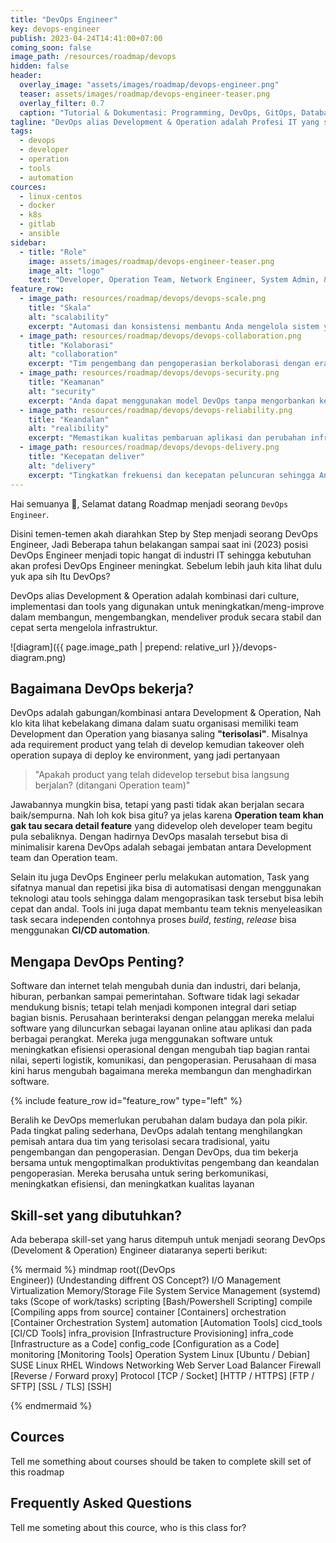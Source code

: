 ```yaml
---
title: "DevOps Engineer"
key: devops-engineer
publish: 2023-04-24T14:41:00+07:00
coming_soon: false
image_path: /resources/roadmap/devops
hidden: false
header:
  overlay_image: "assets/images/roadmap/devops-engineer.png"
  teaser: assets/images/roadmap/devops-engineer-teaser.png
  overlay_filter: 0.7
  caption: "Tutorial & Dokumentasi: Programming, DevOps, GitOps, Database, & Servers"
tagline: "DevOps alias Development & Operation adalah Profesi IT yang sedang hype lagi saat ini karena menggabungkan 2 divisi sekaligus yaitu Developer dan Operation team, Profesi ini menangani suatu mekanisme release management pada suatu perusahan tergantung dari culture yang diterapkan."
tags:
  - devops
  - developer
  - operation
  - tools
  - automation
cources:
  - linux-centos
  - docker
  - k8s
  - gitlab
  - ansible
sidebar:
  - title: "Role"
    image: assets/images/roadmap/devops-engineer-teaser.png
    image_alt: "logo"
    text: "Developer, Operation Team, Network Engineer, System Admin, & Database Administrator (DBA)"
feature_row:
  - image_path: resources/roadmap/devops/devops-scale.png
    title: "Skala"
    alt: "scalability"
    excerpt: "Automasi dan konsistensi membantu Anda mengelola sistem yang kompleks atau berubah secara efisien dan dengan risiko yang berkurang"
  - image_path: resources/roadmap/devops/devops-collaboration.png
    title: "Kolaborasi"
    alt: "collaboration"
    excerpt: "Tim pengembang dan pengoperasian berkolaborasi dengan erat, mengemban tanggung jawab bersama, dan menggabungkan alur kerja mereka. Ini mengurangi inefisiensi dan menghemat waktu"
  - image_path: resources/roadmap/devops/devops-security.png
    title: "Keamanan"
    alt: "security"
    excerpt: "Anda dapat menggunakan model DevOps tanpa mengorbankan keamanan dengan menggunakan kebijakan kepatuhan yang terautomasi, kontrol yang menyeluruh, dan teknik manajemen konfigurasi."
  - image_path: resources/roadmap/devops/devops-reliability.png
    title: "Keandalan"
    alt: "realibility"
    excerpt: "Memastikan kualitas pembaruan aplikasi dan perubahan infrastruktur sehingga Anda dapat memberikan dengan andal pada kecepatan yang lebih tinggi sambil mempertahankan pengalaman yang positif bagi pengguna akhir."
  - image_path: resources/roadmap/devops/devops-delivery.png
    title: "Kecepatan deliver"
    alt: "delivery"
    excerpt: "Tingkatkan frekuensi dan kecepatan peluncuran sehingga Anda dapat berinovasi dan meningkatkan produk Anda dengan lebih cepat. Semakin cepat Anda dapat meluncurkan fitur baru dan memperbaiki bug, semakin cepat Anda dapat merespons kebutuhan pelanggan dan mendapatkan keuntungan yang kompetitif."
---
```


Hai semuanya 👋, Selamat datang Roadmap menjadi seorang `DevOps Engineer`. 

Disini temen-temen akah diarahkan Step by Step menjadi seorang DevOps Engineer, Jadi Beberapa tahun belakangan sampai saat ini (2023) posisi DevOps Engineer menjadi topic hangat di industri IT sehingga kebutuhan akan profesi DevOps Engineer meningkat. Sebelum lebih jauh kita lihat dulu yuk apa sih Itu DevOps?

<!--more-->

DevOps alias Development & Operation adalah kombinasi dari culture, implementasi dan tools yang digunakan untuk meningkatkan/meng-improve dalam membangun, mengembangkan, mendeliver produk secara stabil dan cepat serta mengelola infrastruktur.

![diagram]({{ page.image_path | prepend: relative_url }}/devops-diagram.png)

## Bagaimana DevOps bekerja?

DevOps adalah gabungan/kombinasi antara Development & Operation, Nah klo kita lihat kebelakang dimana dalam suatu organisasi memiliki team Development dan Operation yang biasanya saling **"terisolasi"**. Misalnya ada requirement product yang telah di develop kemudian takeover oleh operation supaya di deploy ke environment, yang jadi pertanyaan 

> "Apakah product yang telah didevelop tersebut bisa langsung berjalan? (ditangani Operation team)"

Jawabannya mungkin bisa, tetapi yang pasti tidak akan berjalan secara baik/sempurna. Nah loh kok bisa gitu? ya jelas karena **Operation team khan gak tau secara detail feature** yang didevelop oleh developer team begitu pula sebaliknya. Dengan hadirnya DevOps masalah tersebut bisa di minimalisir karena DevOps adalah sebagai jembatan antara Development team dan Operation team.

Selain itu juga DevOps Engineer perlu melakukan automation, Task yang sifatnya manual dan repetisi jika bisa di automatisasi dengan menggunakan teknologi atau tools sehingga dalam mengoprasikan task tersebut bisa lebih cepat dan andal. Tools ini juga dapat membantu team teknis menyeleasikan task secara independen contohnya proses _build_, _testing_, _release_ bisa menggunakan **CI/CD automation**.

## Mengapa DevOps Penting?

Software dan internet telah mengubah dunia dan industri, dari belanja, hiburan, perbankan sampai pemerintahan. Software tidak lagi sekadar mendukung bisnis; tetapi telah menjadi komponen integral dari setiap bagian bisnis. Perusahaan berinteraksi dengan pelanggan mereka melalui software yang diluncurkan sebagai layanan online atau aplikasi dan pada berbagai perangkat. Mereka juga menggunakan software untuk meningkatkan efisiensi operasional dengan mengubah tiap bagian rantai nilai, seperti logistik, komunikasi, dan pengoperasian. Perusahaan di masa kini harus mengubah bagaimana mereka membangun dan menghadirkan software. 

{% include feature_row id="feature_row" type="left" %}

Beralih ke DevOps memerlukan perubahan dalam budaya dan pola pikir. Pada tingkat paling sederhana, DevOps adalah tentang menghilangkan pemisah antara dua tim yang terisolasi secara tradisional, yaitu pengembangan dan pengoperasian. Dengan DevOps, dua tim bekerja bersama untuk mengoptimalkan produktivitas pengembang dan keandalan pengoperasian. Mereka berusaha untuk sering berkomunikasi, meningkatkan efisiensi, dan meningkatkan kualitas layanan

## Skill-set yang dibutuhkan?

Ada beberapa skill-set yang harus ditempuh untuk menjadi seorang DevOps (Develoment & Operation) Engineer diataranya seperti berikut:

{% mermaid %}
mindmap
  root((DevOps <br>Engineer))
    (Undestanding diffrent OS Concept?)
      I/O Management
      Virtualization
      Memory/Storage
      File System
      Service Management (systemd)
    taks (Scope of work/tasks)
      scripting [Bash/Powershell Scripting]
      compile [Compiling apps from source]
      container [Containers]
      orchestration [Container Orchestration System]
      automation [Automation Tools]
        cicd_tools [CI/CD Tools]
        infra_provision [Infrastructure Provisioning]
        infra_code [Infrastructure as a Code]
        config_code [Configuration as a Code]
      monitoring [Monitoring Tools]
    Operation System
      Linux
        [Ubuntu / Debian]
        SUSE Linux
        RHEL
      Windows
    Networking
      Web Server
      Load Balancer
      Firewall
      [Reverse / Forward proxy]
      Protocol
        [TCP / Socket]
        [HTTP / HTTPS]
        [FTP / SFTP]
        [SSL / TLS]
        [SSH]

{% endmermaid %}

## Cources

Tell me something about courses should be taken to complete skill set of this roadmap

## Frequently Asked Questions

Tell me someting about this cource, who is this class for?